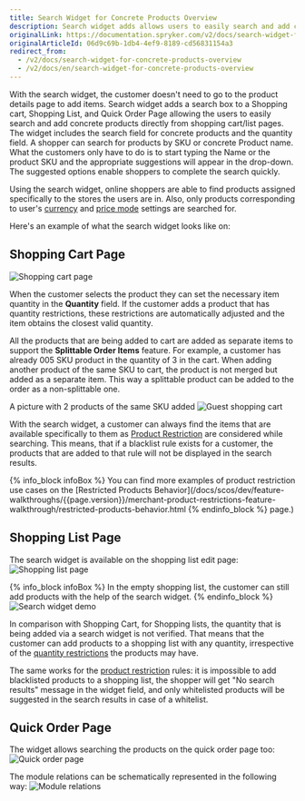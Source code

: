 ```yaml
---
title: Search Widget for Concrete Products Overview
description: Search widget adds allows users to easily search and add concrete products directly from shopping cart/list pages.
originalLink: https://documentation.spryker.com/v2/docs/search-widget-for-concrete-products-overview
originalArticleId: 06d9c69b-1db4-4ef9-8189-cd56831154a3
redirect_from:
  - /v2/docs/search-widget-for-concrete-products-overview
  - /v2/docs/en/search-widget-for-concrete-products-overview
---
```


With the search widget, the customer doesn't need to go to the product details page to add items. Search widget adds a search box to a Shopping cart, Shopping List, and Quick Order Page allowing the users to easily search and add concrete products directly from shopping cart/list pages. The widget includes the search field for concrete products and the quantity field. A shopper can search for products by SKU or concrete Product name. What the customers only have to do is to start typing the Name or the product SKU and the appropriate suggestions will appear in the drop-down. The suggested options enable shoppers to complete the search quickly.

Using the search widget, online shoppers are able to find products assigned specifically to the stores the users are in. Also, only products corresponding to user's [currency](/docs/scos/user/features/{{page.version}}/internationalization/multiple-currencies-per-store.html) and [price mode](/docs/scos/user/features/{{page.version}}/prices-feature-overview/prices-feature-overview.html) settings are searched for.

Here's an example of what the search widget looks like on:

## Shopping Cart Page
![Shopping cart page](https://spryker.s3.eu-central-1.amazonaws.com/docs/Features/Search+and+Filter/Search+Widget+for+Concrete+Products+Overview/shopping-cart-page.png) 

When the customer selects the product they can set the necessary item quantity in the **Quantity** field. If the customer adds a product that has quantity restrictions, these restrictions are automatically adjusted and the item obtains the closest valid quantity.

All the products that are being added to cart are added as separate items to support the **Splittable Order Items** feature. For example, a customer has already 005 SKU product in the quantity of 3 in the cart. When adding another product of the same SKU to cart, the product is not merged but added as a separate item. This way a splittable product can be added to the order as a non-splittable one.

A picture with 2 products of the same SKU added
![Guest shopping cart](https://spryker.s3.eu-central-1.amazonaws.com/docs/Features/Search+and+Filter/Search+Widget+for+Concrete+Products+Overview/guest-shopping-cart.png) 

With the search widget, a customer can always find the items that are available specifically to them as [Product Restriction](https://documentation.spryker.com/v2/docs/merchant-product-restrictions) are considered while searching. This means, that if a blacklist rule exists for a customer, the products that are added to that rule will not be displayed in the search results.

{% info_block infoBox %}
You can find more examples of product restriction use cases on the [Restricted Products Behavior](/docs/scos/dev/feature-walkthroughs/{{page.version}}/merchant-product-restrictions-feature-walkthrough/restricted-products-behavior.html
{% endinfo_block %} page.)

## Shopping List Page

The search widget is available on the shopping list edit page:
![Shopping list page](https://spryker.s3.eu-central-1.amazonaws.com/docs/Features/Search+and+Filter/Search+Widget+for+Concrete+Products+Overview/shopping-list-page.png) 

{% info_block infoBox %}
In the empty shopping list, the customer can still add products with the help of the search widget.
{% endinfo_block %}
![Search widget demo](https://spryker.s3.eu-central-1.amazonaws.com/docs/Features/Search+and+Filter/Search+Widget+for+Concrete+Products+Overview/search-widget-demo.png) 

In comparison with Shopping Cart, for Shopping lists, the quantity that is being added via a search widget is not verified. That means that the customer can add products to a shopping list with any quantity, irrespective of the [quantity restrictions](/docs/scos/user/features/{{page.version}}/product-management/product-quantity-restrictions/product-quantity-restrictions.html) the products may have.

The same works for the [product restriction](https://documentation.spryker.com/v2/docs/merchant-product-restrictions) rules: it is impossible to add blacklisted products to a shopping list, the shopper will get "No search results" message in the widget field, and only whitelisted products will be suggested in the search results in case of a whitelist.

## Quick Order Page
The widget allows searching the products on the quick order page too:
![Quick order page](https://spryker.s3.eu-central-1.amazonaws.com/docs/Features/Search+and+Filter/Search+Widget+for+Concrete+Products+Overview/quick-order-page.png) 

The module relations can be schematically represented in the following way:
![Module relations](https://spryker.s3.eu-central-1.amazonaws.com/docs/Features/Search+and+Filter/Search+Widget+for+Concrete+Products+Overview/module-relations.png) 

<!-- Last review date: Mar 13, 2019-- by Oksana Karasyova -->
